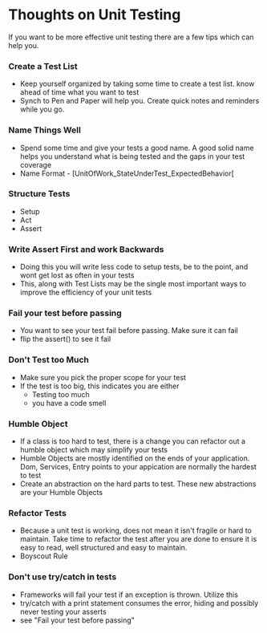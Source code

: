 # Thoughts on Unit Testing

If you want to be more effective unit testing there are a few tips which can help you.

### Create a Test List
  * Keep yourself organized by taking some time to create a test list. know ahead of time what you want to test
  * Synch to Pen and Paper will help you. Create quick notes and reminders while you go. 

### Name Things Well
  * Spend some time and give your tests a good name. A good solid name helps you understand what is being tested and the gaps in your test coverage
  * Name Format - [UnitOfWork_StateUnderTest_ExpectedBehavior[

### Structure Tests
  * Setup
  * Act
  * Assert

### Write Assert First and work Backwards
  * Doing this you will write less code to setup tests, be to the point, and wont get lost as often in your tests
  * This, along with Test Lists may be the single most important ways to improve the efficiency of your unit tests

### Fail your test before passing
  * You want to see your test fail before passing. Make sure it can fail
  * flip the assert() to see it fail

### Don't Test too Much
  * Make sure you pick the proper scope for your test
  * If the test is too big, this indicates you are either 
     * Testing too much
     * you have a code smell

### Humble Object
  * If a class is too hard to test, there is a change you can refactor out a humble object which may simplify your tests
  * Humble Objects are mostly identified on the ends of your application. Dom, Services, Entry points to your appication are normally the hardest to test
  * Create an abstraction on the hard parts to test. These new abstractions are your Humble Objects

### Refactor Tests
  * Because a unit test is working, does not mean it isn't fragile or hard to maintain. Take time to refactor the test after you are done to ensure it is easy to read, well structured and easy to maintain.
  * Boyscout Rule
  
### Don't use try/catch in tests
   * Frameworks will fail your test if an exception is thrown. Utilize this
   * try/catch with a print statement consumes the error, hiding and possibly never testing your asserts
   * see "Fail your test before passing"
  
